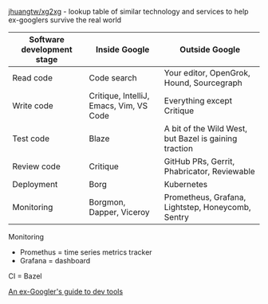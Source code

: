 [jhuangtw/xg2xg](https://github.com/jhuangtw/xg2xg) - lookup table of similar technology and services to help ex-googlers survive the real world

| Software development stage | Inside Google                           | Outside Google                                        |
|----------------------------|-----------------------------------------|-------------------------------------------------------|
| Read code                  | Code search                             | Your editor, OpenGrok, Hound, Sourcegraph             |
| Write code                 | Critique, IntelliJ, Emacs, Vim, VS Code | Everything except Critique                            |
| Test code                  | Blaze                                   | A bit of the Wild West, but Bazel is gaining traction |
| Review code                | Critique                                | GitHub PRs, Gerrit, Phabricator, Reviewable           |
| Deployment                 | Borg                                    | Kubernetes                                            |
| Monitoring                 | Borgmon, Dapper, Viceroy                | Prometheus, Grafana, Lightstep, Honeycomb, Sentry     |

Monitoring
- Promethus = time series metrics tracker
- Grafana = dashboard

CI = Bazel

[An ex-Googler's guide to dev tools](https://about.sourcegraph.com/blog/ex-googler-guide-dev-tools/)
